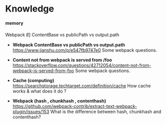 # Knowledge


#### memory

Webpack 的 ContentBase vs publicPath vs output.path

- **Webpack ContentBase vs publicPath vs output.path**  
  https://www.jianshu.com/p/e547fb9747e0
  Some webpack questions.

- **Content not from webpack is served from /foo**  
  https://stackoverflow.com/questions/42712054/content-not-from-webpack-is-served-from-foo
  Some webpack questions.

- **Cache (computing)**  
  https://searchstorage.techtarget.com/definition/cache
  How cache works & what does it do ?
  
- **Webpack (hash , chunkhash , contenthash)**  
  https://github.com/webpack-contrib/extract-text-webpack-plugin/issues/153
  What is the difference between hash, chunkhash and contenthash? 
 

 
 
